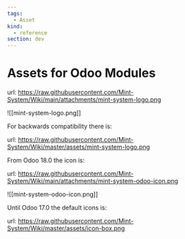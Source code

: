 ```yaml
---
tags:
  - Asset
kind:
  - reference
section: dev
---
```


# Assets for Odoo Modules

url: <https://raw.githubusercontent.com/Mint-System/Wiki/main/attachments/mint-system-logo.png>

![[mint-system-logo.png]]

For backwards compatibility there is:

url: <https://raw.githubusercontent.com/Mint-System/Wiki/master/assets/mint-system-logo.png>

From Odoo 18.0 the icon is:

url: <https://raw.githubusercontent.com/Mint-System/Wiki/main/attachments/mint-system-odoo-icon.png>

![[mint-system-odoo-icon.png]]

Until Odoo 17.0 the default icons is:

url: <https://raw.githubusercontent.com/Mint-System/Wiki/master/assets/icon-box.png>

